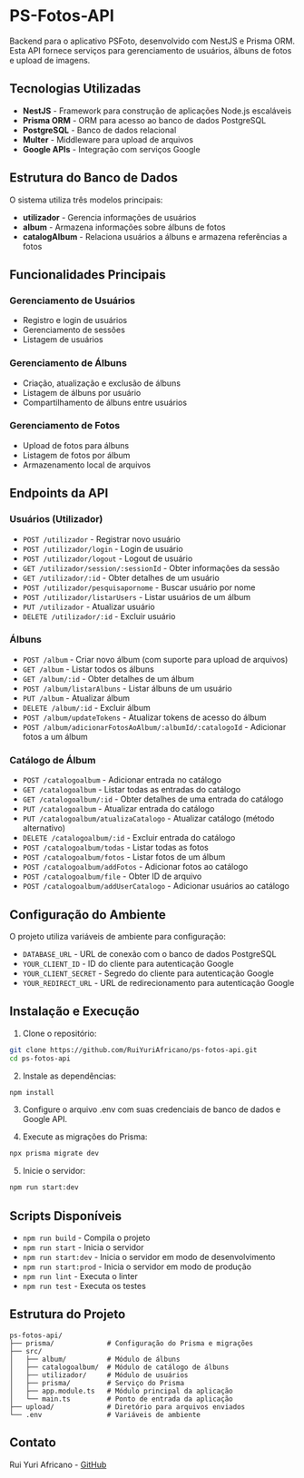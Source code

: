 # PS-Fotos-API

Backend para o aplicativo PSFoto, desenvolvido com NestJS e Prisma ORM. Esta API fornece serviços para gerenciamento de usuários, álbuns de fotos e upload de imagens.

## Tecnologias Utilizadas

- **NestJS** - Framework para construção de aplicações Node.js escaláveis
- **Prisma ORM** - ORM para acesso ao banco de dados PostgreSQL
- **PostgreSQL** - Banco de dados relacional
- **Multer** - Middleware para upload de arquivos
- **Google APIs** - Integração com serviços Google

## Estrutura do Banco de Dados

O sistema utiliza três modelos principais:

- **utilizador** - Gerencia informações de usuários
- **album** - Armazena informações sobre álbuns de fotos
- **catalogAlbum** - Relaciona usuários a álbuns e armazena referências a fotos

## Funcionalidades Principais

### Gerenciamento de Usuários
- Registro e login de usuários
- Gerenciamento de sessões
- Listagem de usuários

### Gerenciamento de Álbuns
- Criação, atualização e exclusão de álbuns
- Listagem de álbuns por usuário
- Compartilhamento de álbuns entre usuários

### Gerenciamento de Fotos
- Upload de fotos para álbuns
- Listagem de fotos por álbum
- Armazenamento local de arquivos

## Endpoints da API

### Usuários (Utilizador)
- `POST /utilizador` - Registrar novo usuário
- `POST /utilizador/login` - Login de usuário
- `POST /utilizador/logout` - Logout de usuário
- `GET /utilizador/session/:sessionId` - Obter informações da sessão
- `GET /utilizador/:id` - Obter detalhes de um usuário
- `POST /utilizador/pesquisapornome` - Buscar usuário por nome
- `POST /utilizador/listarUsers` - Listar usuários de um álbum
- `PUT /utilizador` - Atualizar usuário
- `DELETE /utilizador/:id` - Excluir usuário

### Álbuns
- `POST /album` - Criar novo álbum (com suporte para upload de arquivos)
- `GET /album` - Listar todos os álbuns
- `GET /album/:id` - Obter detalhes de um álbum
- `POST /album/listarAlbuns` - Listar álbuns de um usuário
- `PUT /album` - Atualizar álbum
- `DELETE /album/:id` - Excluir álbum
- `POST /album/updateTokens` - Atualizar tokens de acesso do álbum
- `POST /album/adicionarFotosAoAlbum/:albumId/:catalogoId` - Adicionar fotos a um álbum

### Catálogo de Álbum
- `POST /catalogoalbum` - Adicionar entrada no catálogo
- `GET /catalogoalbum` - Listar todas as entradas do catálogo
- `GET /catalogoalbum/:id` - Obter detalhes de uma entrada do catálogo
- `PUT /catalogoalbum` - Atualizar entrada do catálogo
- `PUT /catalogoalbum/atualizaCatalogo` - Atualizar catálogo (método alternativo)
- `DELETE /catalogoalbum/:id` - Excluir entrada do catálogo
- `POST /catalogoalbum/todas` - Listar todas as fotos
- `POST /catalogoalbum/fotos` - Listar fotos de um álbum
- `POST /catalogoalbum/addFotos` - Adicionar fotos ao catálogo
- `POST /catalogoalbum/file` - Obter ID de arquivo
- `POST /catalogoalbum/addUserCatalogo` - Adicionar usuários ao catálogo

## Configuração do Ambiente

O projeto utiliza variáveis de ambiente para configuração:

- `DATABASE_URL` - URL de conexão com o banco de dados PostgreSQL
- `YOUR_CLIENT_ID` - ID do cliente para autenticação Google
- `YOUR_CLIENT_SECRET` - Segredo do cliente para autenticação Google
- `YOUR_REDIRECT_URL` - URL de redirecionamento para autenticação Google

## Instalação e Execução

1. Clone o repositório:
```bash
git clone https://github.com/RuiYuriAfricano/ps-fotos-api.git
cd ps-fotos-api
```

2. Instale as dependências:
```bash
npm install
```

3. Configure o arquivo .env com suas credenciais de banco de dados e Google API.

4. Execute as migrações do Prisma:
```bash
npx prisma migrate dev
```

5. Inicie o servidor:
```bash
npm run start:dev
```

## Scripts Disponíveis

- `npm run build` - Compila o projeto
- `npm run start` - Inicia o servidor
- `npm run start:dev` - Inicia o servidor em modo de desenvolvimento
- `npm run start:prod` - Inicia o servidor em modo de produção
- `npm run lint` - Executa o linter
- `npm run test` - Executa os testes

## Estrutura do Projeto

```
ps-fotos-api/
├── prisma/             # Configuração do Prisma e migrações
├── src/
│   ├── album/          # Módulo de álbuns
│   ├── catalogoalbum/  # Módulo de catálogo de álbuns
│   ├── utilizador/     # Módulo de usuários
│   ├── prisma/         # Serviço do Prisma
│   ├── app.module.ts   # Módulo principal da aplicação
│   └── main.ts         # Ponto de entrada da aplicação
├── upload/             # Diretório para arquivos enviados
└── .env                # Variáveis de ambiente
```

## Contato

Rui Yuri Africano - [GitHub](https://github.com/RuiYuriAfricano)